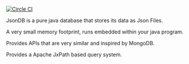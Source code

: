 [![Circle CI](https://circleci.com/gh/FarooqKhan/jsondb.svg?style=shield&circle-token=66ee8cf226d0e278f3f4162f687606ce11485915)](https://circleci.com/gh/FarooqKhan/jsondb)


JsonDB is a pure java database that stores its data as Json Files.

A very small memory footprint, runs embedded within your java program.

Provides APIs that are very similar and inspired by MongoDB.

Provides a Apache JxPath based query system.
